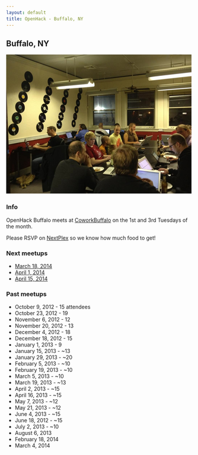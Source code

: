 ```yaml
---
layout: default
title: OpenHack - Buffalo, NY
---
```


## Buffalo, NY

![October 23](/buffalo/october.png)

### Info

OpenHack Buffalo meets at [CoworkBuffalo](http://coworkbuffalo.com) on the 1st and 3rd Tuesdays of the month.

Please RSVP on [NextPlex](http://nextplex.com/buffalo-ny/calendar) so we know how much food to get!

### Next meetups

* [March 18, 2014](http://nextplex.com/buffalo-ny/calendar/events/15245)
* [April 1, 2014](http://nextplex.com/buffalo-ny/calendar/events/15660)
* [April 15, 2014](http://nextplex.com/buffalo-ny/calendar/events/15661)

### Past meetups

* October 9, 2012 - 15 attendees
* October 23, 2012 - 19
* November 6, 2012 - 12
* November 20, 2012 - 13
* December 4, 2012 - 18
* December 18, 2012 - 15
* January 1, 2013 - 9
* January 15, 2013 - ~13
* January 29, 2013 - ~20
* February 5, 2013 - ~10
* February 19, 2013 - ~10
* March 5, 2013 - ~10
* March 19, 2013 - ~13
* April 2, 2013 - ~15
* April 16, 2013 - ~15
* May 7, 2013 - ~12
* May 21, 2013 - ~12
* June 4, 2013 - ~15
* June 18, 2012 - ~15
* July 2, 2013 - ~10
* August 6, 2013
* February 18, 2014
* March 4, 2014
